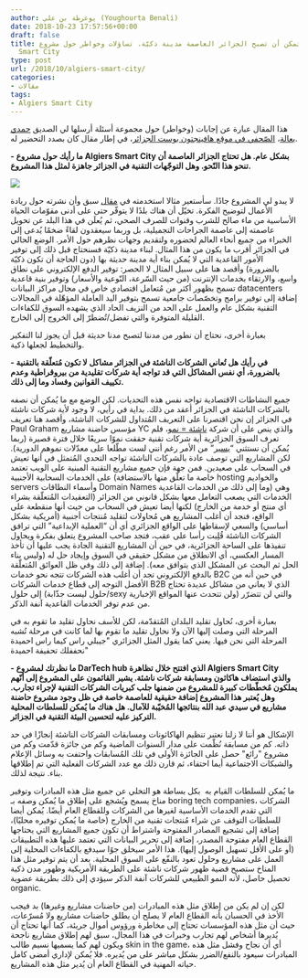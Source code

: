 ```yaml
---
author: يوغرطة بن علي (Youghourta Benali)
date: 2018-10-23 17:57:56+00:00
draft: false
title: هل يُمكن أن تصبح الجزائر العاصمة مدينة ذكيّة. تساؤلات وخواطر حول مشروع Algiers
  Smart City
type: post
url: /2018/10/algiers-smart-city/
categories:
- مقالات
tags:
- Algiers Smart City
---
```


هذا المقال عبارة عن إجابات (وخواطر) حول مجموعة أسئلة أرسلها لي الصديق [حمدي بعالة](https://twitter.com/HamdiBaala)، [الصّحفي في موقع هافينجتون بوست الجزائر](https://www.huffpostmaghreb.com/author/mohamed-abdelatif-baala/)، في إطار مقال كان بصدد التحضير له.




**- ما رأيك حول مشروع Algiers Smart City بشكل عام. هل تحتاج الجزائر العاصمة أن تنحو هذا النّحو. وهل التوجّهات التقنية في الجزائر جاهزة لمثل هذا المشروع.**




[![](https://www.it-scoop.com/wp-content/uploads/2018/10/Algiers-smartcity.png)
](https://www.it-scoop.com/2018/10/algiers-smart-city/algiers-smartcity/)




لا يبدو لي المشروع جادًا. سأستعير مثالا استخدمته في [مقال](https://www.it-scoop.com/2015/02/entrepreneurship-startups-algeria/) سبق وأن نشرته حول ريادة الأعمال لتوضيح الفكرة. تخيّل أن هناك بلدًا لا يتوفّر حتى على أدنى مقوّمات الحياة الأساسية من ماء صالح للشرب وقنوات للصرف الصحي، ثم يُعلَن في هذا البلد عن تحويل عاصمته إلى عاصمة الجراحات التجميلية، بل وربما سيعقدون لقاءً ضخمًا يُدعى إلى الخبراء من جميع أنحاء العالم لحضوره ولتقديم وجهات نظرهم حول الأمر. الوضع الحالي في الجزائر أقرب ما يكون من هذا المثال. لبناء مدينة ذكيّة فسنحتاج قبل ذلك إلى توفير الأمور القاعدية التي لا يُمكن بناء أية مدينة حديثة بها (دون الحاجة أن تكون ذكيّة بالضرورة) وأقصد هنا على سبيل المثال لا الحصر: توفير الدفع الإلكتروني على نطاق واسع، والارتقاء بخدمات الإنترنت (من حيث السّرعة، النّوعية والأسعار) وتوفير بنية قاعدية تسمح بظهور أكثر من مُتعامل اقتصادي خاص في مجال مراكز البيانات datacenters إضافة إلى توفير برامج وتخصّصات جامعية تسمح بتوفير اليد العاملة المؤهّلة في المجالات التقنية بشكل عام والعمل على الحد من النزيف الحاد الذي يشهده السوق للكفاءات القليلة المتوفرة والتي تفضل/تُضطرّ إلى الخروج إلى الخارج.




بعبارة أخرى، نحتاج أن نطور من مدننا لتصبح مدنا حديثة قبل أن يجوز لنا التفكير والتخطيط لجعلها ذكية.







**- في رأيك هل تُعاني الشركات الناشئة في الجزائر مشاكل لا تكون مُتعلّقة بالتقنية بالضرورة، أي نفس المشاكل التي قد تواجه أية شركات تقليدية من بيروقراطية وعدم تكييف القوانين وفساد وما إلى ذلك.**




جميع النشاطات الاقتصادية تواجه نفس هذه التحديات. لكن الوضع مع ما يُمكن أن نصفه بالشركات الناشئة في الجزائر أعقد من ذلك. بداية في رأيي، لا وجود لأية شركات ناشئة في الجزائر إن نحن اقتصرنا على التعريف المُتداول للشركات الناشئة، وأقصد هنا تعريف Paul Graham مؤسس حاضنة مشاريع YC والذي ينص على أن شركة [ناشئة ](http://paulgraham.com/growth.html)[= ](http://paulgraham.com/growth.html)[نمو](http://paulgraham.com/growth.html)، فلم تعرف السوق الجزائرية أية شركات تقنية حققت نموًا سريعًا خلال فترة قصيرة (ربما يُمكن أن نستثني “[يسير](http://www.yassir.dz/)” من الأمر رغم أنني لست مطّلعا على معدّلات نموهم الدورية). لكن المشاريع التي توصف عادة بالشركات الناشئة تواجه التحدي المُتمثل في أنها تعيش في السحاب على صعيدين. فمن جهة فإن جميع مشاريع التقنية المبنية على الويب تعتمد على الخدمات السحابية الأجنبية (خاصة ما تعلّق منها بالاستضافة hosting والخواديم servers وأسماء النطاقات Domain Names وما إلى ذلك من الخدمات القاعدية) وهي الخدمات التي يصعب التعامل معها بشكل قانوني من الجزائر (التعقيدات المُتعلّقة بشراء أي منتج أو خدمة من الخارج) لكنها أيضا تعيش في السحاب من حيث أنها منقطعة على الواقع، فنجد أن أغلب المشاريع هي مُحاولات لتقليد مُنتجات أجنبية (أمريكية بشكل أساسي) والسعي لإسقاطها على الواقع الجزائري أي أن “العملية الإبداعية” التي ترافق الشركات الناشئة قُلِبت رأسا على عقب، فتجد صاحب المشروع يتعلق بفكرة ويحاول تنفيذها على الساحة الجزائرية، في حين أن المشاريع التقنية الجادة يجب عليها أن تأخذ المسار العكسي، أي الانطلاق من مشكل حقيقي في السوق وإيجاد حل له (وليس بناء الحل ثم البحث عن المشكل الذي يتوافق معه). إضافة إلى ذلك وفي ظل العوائق المُتعلّقة بالدفع الإلكتروني تجد أن أغلب هذه الشركات تتجه نحو خدمات B2C في حين أنه من الأفضل التوجه إلى قطاع خدمات الشركات B2B الذي لا يعاني من مشاكل عديدة تحتاج إلى حلول (حلول ليست جذّابة/sexy ولن تتحدث عنها المواقع الإخبارية) والتي لن تتضرّر من عدم توفر الخدمات القاعدية آنفة الذكر.







بعبارة أخرى، نُحاول تقليد البلدان المُتقدّمة، لكن للأسف نحاول تقليد ما تقوم به في المرحلة التي وصلت إليها الآن ولا نحاول تقليد ما تقوم بها لما كانت في مرحلة تُشبه المرحلة التي نحن فيها. يعني كما يقول المثل الجزائري "جيبلي راس كيما راس احميدة نحففلك تحفيفة احميدة"







**- ما نظرتك لمشروع DarTech hub الذي افتتح خلال تظاهرة Algiers Smart City والذي استضاف هاكاثون ومسابقة شركات ناشئة. يشير القائمون على المشروع إلى أنّهم يملكون مُخطّطات كبيرة للمشروع من ضمنها جلب كبريات الشركات التقنية لإجراء تجارب. وهل يُعتبر هذا المشروع إضافة حقيقية للعاصمة خاصة في ظل وجود مشروع حاضنة مشاريع في سيدي عبد الله بنتائجها المُخيّبة للآمال. هل هناك ما يُمكن للسلطات المحلية التركيز عليه لتحسين البيئة التقنية في الجزائر.**




الإشكال هو أننا لا زلنا نعتبر تنظيم الهاكاثونات ومسابقات الشركات الناشئة إنجازًا في حد ذاته. كم من مسابقة نُظّمت على مدار السنوات الماضية وكم من جائزة قدّمت وكم من مشروع "رائع" حصل على الجائزة الأولى في تلك المُسابقات واحتفت به وسائل الإعلام والشبكات الاجتماعية أيما احتفاء، ثم قارن ذلك مع عدد الشركات الفعلية التي تم إطلاقها بناء. نتيجة لذلك.




ما يُمكن للسلطات القيام به  بكل بساطة هو التخلي عن جميع مثل هذه المبادرات وتوفير مناخ يسمح ويُشجع على إطلاق ما يُمكن وصفه بـ boring tech companies، الشركات التي تقدم الخدمات الأساسية لغيرها من الشركات وللقطاع العام أيضًا. يُمكن أيضا للسلطات التوقف عن شراء مُنتجات تقنية من الخارج (خاصة ما يُمكن توفيره محليًا)، إضافة إلى تشجيع المصادر المفتوحة واشتراط أن تكون جميع المشاريع التي يحتاجها القطاع العام مفتوحة المصدر، إضافة إلى تحرير البيانات التي تعتمد عليها هذه التطبيقات (أو على الأقل تسهيل الوصول إليها). هذا الأمر سيخلق جوًا سيدفع بالكفاءات المحلية إلى العمل على مشاريع وحلول تعود بالنفّع على السوق المحلية. بعد أن يتم توفير مثل هذا المناخ ستصبح قضية ظهور شركات ناشئة على الطريقة الأمريكية وظهور مدن ذكية تحصيل حاصل، لأنه النمو الطبيعي للشركات آنفة الذكر سيؤدي إلى ذلك بطريقة عضوية organic.




لكن إن لم يكن من إطلاق مثل هذه المبادرات (من حاضنات مشاريع وغيرها) بد فيجب الأخذ في الحسبان بأنه القطاع العام لا يصلح أن يطلق حاضنات مشاريع ولا مُسرّعات، حيث أن مثل هذه المؤسسات تحتاج إلى مخاطرة ورؤوس أموال جريئة، كما أنها تحتاج أن يُديرها أشخاص لهم تجارب وخبرات في هذا المجال، سبق لهم إطلاق مشاريع ناجحة ويكون لهم كما يسميها نسيم طالب skin in the game، أي أن نجاح وفشل مثل هذه المبادرات سيعود بالنفع/الضرر بشكل مباشر على من يُديره. فلا يُمكن لإداري أمضى كامل حياته المهنية في القطاع العام أن يُدير مثل هذه المشاريع.
